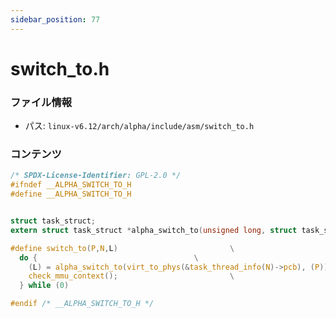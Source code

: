 ```yaml
---
sidebar_position: 77
---
```

# switch_to.h

### ファイル情報

- パス: `linux-v6.12/arch/alpha/include/asm/switch_to.h`

### コンテンツ

```h
/* SPDX-License-Identifier: GPL-2.0 */
#ifndef __ALPHA_SWITCH_TO_H
#define __ALPHA_SWITCH_TO_H


struct task_struct;
extern struct task_struct *alpha_switch_to(unsigned long, struct task_struct *);

#define switch_to(P,N,L)						 \
  do {									 \
    (L) = alpha_switch_to(virt_to_phys(&task_thread_info(N)->pcb), (P)); \
    check_mmu_context();						 \
  } while (0)

#endif /* __ALPHA_SWITCH_TO_H */

```
